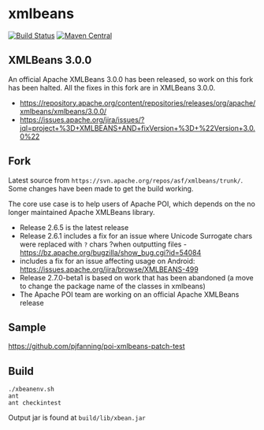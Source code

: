# xmlbeans

[![Build Status](https://travis-ci.org/pjfanning/xmlbeans.svg?branch=trunk)](https://travis-ci.org/pjfanning/xmlbeans)
[![Maven Central](https://maven-badges.herokuapp.com/maven-central/com.github.pjfanning/xmlbeans/badge.svg)](https://maven-badges.herokuapp.com/maven-central/com.github.pjfanning/xmlbeans)

## XMLBeans 3.0.0

An official Apache XMLBeans 3.0.0 has been released, so work on this fork has been halted. All the fixes in this fork are in XMLBeans 3.0.0.

* https://repository.apache.org/content/repositories/releases/org/apache/xmlbeans/xmlbeans/3.0.0/
* https://issues.apache.org/jira/issues/?jql=project+%3D+XMLBEANS+AND+fixVersion+%3D+%22Version+3.0.0%22

## Fork

Latest source from ```https://svn.apache.org/repos/asf/xmlbeans/trunk/```. Some changes have been made to get the build working.

The core use case is to help users of Apache POI, which depends on the no longer maintained Apache XMLBeans library.

* Release 2.6.5 is the latest release
* Release 2.6.1 includes a fix for an issue where Unicode Surrogate chars were replaced with `?` chars ?when outputting files -  https://bz.apache.org/bugzilla/show_bug.cgi?id=54084
* includes a fix for an issue affecting usage on Android: https://issues.apache.org/jira/browse/XMLBEANS-499
* Release 2.7.0-beta1 is based on work that has been abandoned (a move to change the package name of the classes in xmlbeans)
* The Apache POI team are working on an official Apache XMLBeans release

## Sample

https://github.com/pjfanning/poi-xmlbeans-patch-test

## Build
```
./xbeanenv.sh
ant
ant checkintest
```

Output jar is found at ```build/lib/xbean.jar```
